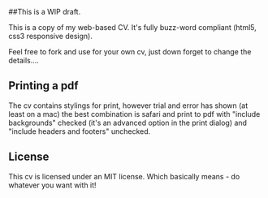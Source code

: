 ##This is a WIP draft.

This is a copy of my web-based CV. It's fully buzz-word compliant (html5, css3 responsive design).

Feel free to fork and use for your own cv, just down forget to change the details....

## Printing a pdf

The cv contains stylings for print, however trial and error has shown (at least on a mac) the best combination is safari and print to pdf with "include backgrounds" checked (it's an advanced option in the print dialog) and "include headers and footers" unchecked.

## License

This cv is licensed under an MIT license. Which basically means - do whatever you want with it!